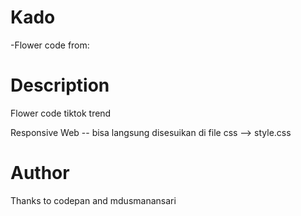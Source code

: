 # Kado
-Flower code from: 


# Description
Flower code tiktok trend 

Responsive Web -- bisa langsung disesuikan di file css --> style.css

# Author


Thanks to codepan and mdusmanansari
